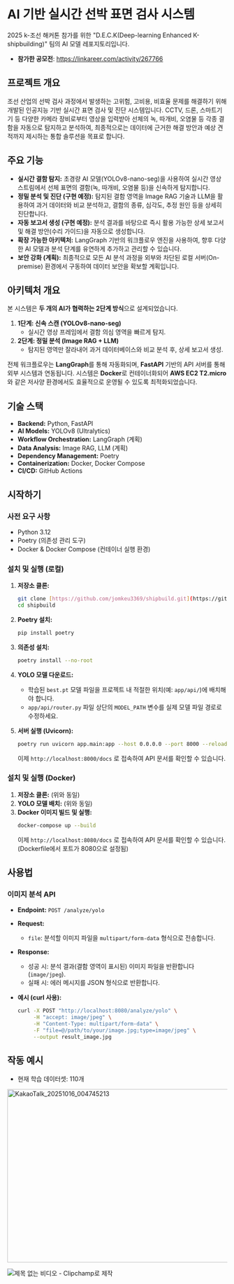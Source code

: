 # AI 기반 실시간 선박 표면 검사 시스템
2025 k-조선 해커톤 참가를 위한 "D.E.C.K(Deep-learning Enhanced K-shipbuilding)" 팀의 AI 모델 레포지토리입니다.
- **참가한 공모전**: https://linkareer.com/activity/267766

## 프로젝트 개요
조선 산업의 선박 검사 과정에서 발생하는 고위험, 고비용, 비효율 문제를 해결하기 위해 개발된 인공지능 기반 실시간 표면 검사 및 진단 시스템입니다. 
CCTV, 드론, 스마트기기 등 다양한 카메라 장비로부터 영상을 입력받아 선체의 녹, 따개비, 오염물 등 각종 결함을 자동으로 탐지하고 분석하여, 최종적으로는 데이터에 근거한 해결 방안과 예상 견적까지 제시하는 통합 솔루션을 목표로 합니다.

## 주요 기능

* **실시간 결함 탐지:** 초경량 AI 모델(YOLOv8-nano-seg)을 사용하여 실시간 영상 스트림에서 선체 표면의 결함(녹, 따개비, 오염물 등)을 신속하게 탐지합니다.
* **정밀 분석 및 진단 (구현 예정):** 탐지된 결함 영역을 Image RAG 기술과 LLM을 활용하여 과거 데이터와 비교 분석하고, 결함의 종류, 심각도, 추정 원인 등을 상세히 진단합니다.
* **자동 보고서 생성 (구현 예정):** 분석 결과를 바탕으로 즉시 활용 가능한 상세 보고서 및 해결 방안(수리 가이드)을 자동으로 생성합니다.
* **확장 가능한 아키텍처:** LangGraph 기반의 워크플로우 엔진을 사용하여, 향후 다양한 AI 모델과 분석 단계를 유연하게 추가하고 관리할 수 있습니다.
* **보안 강화 (계획):** 최종적으로 모든 AI 분석 과정을 외부와 차단된 로컬 서버(On-premise) 환경에서 구동하여 데이터 보안을 확보할 계획입니다.

## 아키텍처 개요
본 시스템은 **두 개의 AI가 협력하는 2단계 방식**으로 설계되었습니다.

1.  **1단계: 신속 스캔 (YOLOv8-nano-seg)**
    * 실시간 영상 프레임에서 결함 의심 영역을 빠르게 탐지.
2.  **2단계: 정밀 분석 (Image RAG + LLM)**
    * 탐지된 영역만 잘라내어 과거 데이터베이스와 비교 분석 후, 상세 보고서 생성.

전체 워크플로우는 **LangGraph**를 통해 자동화되며, **FastAPI** 기반의 API 서버를 통해 외부 시스템과 연동됩니다. 시스템은 **Docker**로 컨테이너화되어 **AWS EC2 T2.micro**와 같은 저사양 환경에서도 효율적으로 운영될 수 있도록 최적화되었습니다.

## 기술 스택

* **Backend:** Python, FastAPI
* **AI Models:** YOLOv8 (Ultralytics)
* **Workflow Orchestration:** LangGraph (계획)
* **Data Analysis:** Image RAG, LLM (계획)
* **Dependency Management:** Poetry
* **Containerization:** Docker, Docker Compose
* **CI/CD:** GitHub Actions
  
## 시작하기

### 사전 요구 사항

* Python 3.12
* Poetry (의존성 관리 도구)
* Docker & Docker Compose (컨테이너 실행 환경)

### 설치 및 실행 (로컬)

1.  **저장소 클론:**
    ```bash
    git clone [https://github.com/jomkeu3369/shipbuild.git](https://github.com/jomkeu3369/shipbuild.git)
    cd shipbuild
    ```

2.  **Poetry 설치:**
    ```bash
    pip install poetry
    ```

3.  **의존성 설치:**
    ```bash
    poetry install --no-root
    ```

4.  **YOLO 모델 다운로드:**
    * 학습된 `best.pt` 모델 파일을 프로젝트 내 적절한 위치(예: `app/api/`)에 배치해야 합니다.
    * `app/api/router.py` 파일 상단의 `MODEL_PATH` 변수를 실제 모델 파일 경로로 수정하세요.

5.  **서버 실행 (Uvicorn):**
    ```bash
    poetry run uvicorn app.main:app --host 0.0.0.0 --port 8000 --reload
    ```
    이제 `http://localhost:8000/docs` 로 접속하여 API 문서를 확인할 수 있습니다.

### 설치 및 실행 (Docker)

1.  **저장소 클론:** (위와 동일)
2.  **YOLO 모델 배치:** (위와 동일)
3.  **Docker 이미지 빌드 및 실행:**
    ```bash
    docker-compose up --build
    ```
    이제 `http://localhost:8080/docs` 로 접속하여 API 문서를 확인할 수 있습니다. (Dockerfile에서 포트가 8080으로 설정됨)

## 사용법

### 이미지 분석 API

* **Endpoint:** `POST /analyze/yolo`
* **Request:**
    * `file`: 분석할 이미지 파일을 `multipart/form-data` 형식으로 전송합니다.
* **Response:**
    * 성공 시: 분석 결과(결함 영역이 표시된) 이미지 파일을 반환합니다 (`image/jpeg`).
    * 실패 시: 에러 메시지를 JSON 형식으로 반환합니다.

* **예시 (curl 사용):**
    ```bash
    curl -X POST "http://localhost:8080/analyze/yolo" \
         -H "accept: image/jpeg" \
         -H "Content-Type: multipart/form-data" \
         -F "file=@/path/to/your/image.jpg;type=image/jpeg" \
         --output result_image.jpg
    ```
    
## 작동 예시
- 현재 학습 데이터셋: 110개
<img width="708" height="396" alt="KakaoTalk_20251016_004745213" src="https://github.com/user-attachments/assets/df352b94-d8c8-49a0-b123-2eb286243be9" />

![제목 없는 비디오 - Clipchamp로 제작](https://github.com/user-attachments/assets/de291261-1c83-4a09-bd56-8fd562566bba)
